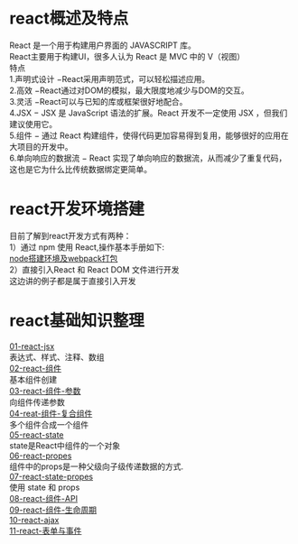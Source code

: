 <h1>react概述及特点</h1>
React 是一个用于构建用户界面的 JAVASCRIPT 库。<br/>
React主要用于构建UI，很多人认为 React 是 MVC 中的 V（视图）<br/>特点<br/>
1.声明式设计 −React采用声明范式，可以轻松描述应用。<br/>
2.高效 −React通过对DOM的模拟，最大限度地减少与DOM的交互。<br/>
3.灵活 −React可以与已知的库或框架很好地配合。<br/>
4.JSX − JSX 是 JavaScript 语法的扩展。React 开发不一定使用 JSX ，但我们建议使用它。<br/>
5.组件 − 通过 React 构建组件，使得代码更加容易得到复用，能够很好的应用在大项目的开发中。<br/>
6.单向响应的数据流 − React 实现了单向响应的数据流，从而减少了重复代码，这也是它为什么比传统数据绑定更简单。
<h1>react开发环境搭建</h1>
目前了解到react开发方式有两种：<br/>
1）通过 npm 使用 React,操作基本手册如下:<br/>
<a href="https://github.com/abaoj/react-learn/blob/master/node%E6%90%AD%E5%BB%BA%E7%8E%AF%E5%A2%83%E5%8F%8Awebpack%E6%89%93%E5%8C%85.docx">node搭建环境及webpack打包</a><br/>
2）直接引入React 和 React DOM 文件进行开发<br/>这边讲的例子都是属于直接引入开发<br/>
<h1>react基础知识整理</h1>
<a href="https://github.com/abaoj/react-learn/blob/master/01-react-jsx.html">01-react-jsx<a><br/>表达式、样式、注释、数组<br/>
<a href="https://github.com/abaoj/react-learn/blob/master/02-react-组件.html">02-react-组件<a><br/>基本组件创建<br/>
<a href="https://github.com/abaoj/react-learn/blob/master/03-react-组件-参数.html">03-react-组件-参数<a><br/>向组件传递参数<br/>
<a href="https://github.com/abaoj/react-learn/blob/master/04-reat-组件-复合组件.html">04-reat-组件-复合组件<a><br/>多个组件合成一个组件<br/>
<a href="https://github.com/abaoj/react-learn/blob/master/05-react-state.html">05-react-state<a><br/>state是React中组件的一个对象<br/>
<a href="https://github.com/abaoj/react-learn/blob/master/06-react-propes.html">06-react-propes<a><br/>组件中的props是一种父级向子级传递数据的方式.<br/>
<a href="https://github.com/abaoj/react-learn/blob/master/07-react-state-propes.html">07-react-state-propes<a><br/>使用 state 和 props<br/>
<a href="https://github.com/abaoj/react-learn/blob/master/08-react-组件-API.html">08-react-组件-API<a><br/>
<a href="https://github.com/abaoj/react-learn/blob/master/09-react-组件-生命周期.html">09-react-组件-生命周期<a><br/>
<a href="https://github.com/abaoj/react-learn/blob/master/10-react-ajax.html">10-react-ajax<a><br/>
<a href="https://github.com/abaoj/react-learn/blob/master/11-react-表单与事件.html">11-react-表单与事件<a><br/>
